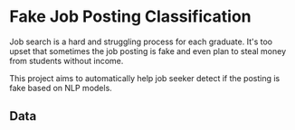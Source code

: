# Fake Job Posting Classification

Job search is a hard and struggling process for each graduate. It's too upset that sometimes the job posting is fake and even plan to steal money from students without income.

This project aims to automatically help job seeker detect if the posting is fake based on NLP models.

## Data
